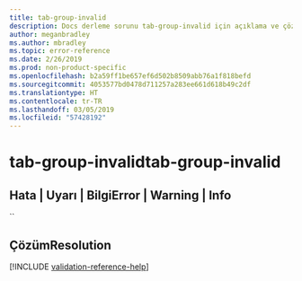 ```yaml
---
title: tab-group-invalid
description: Docs derleme sorunu tab-group-invalid için açıklama ve çözüm
author: meganbradley
ms.author: mbradley
ms.topic: error-reference
ms.date: 2/26/2019
ms.prod: non-product-specific
ms.openlocfilehash: b2a59ff1be657ef6d502b8509abb76a1f818befd
ms.sourcegitcommit: 4053577bd0478d711257a283ee661d618b49c2df
ms.translationtype: HT
ms.contentlocale: tr-TR
ms.lasthandoff: 03/05/2019
ms.locfileid: "57428192"
---
```

# <a name="tab-group-invalid"></a><span data-ttu-id="b3078-103">tab-group-invalid</span><span class="sxs-lookup"><span data-stu-id="b3078-103">tab-group-invalid</span></span>

## <a name="error--warning--info"></a><span data-ttu-id="b3078-104">Hata | Uyarı | Bilgi</span><span class="sxs-lookup"><span data-stu-id="b3078-104">Error | Warning | Info</span></span>

``

## <a name="resolution"></a><span data-ttu-id="b3078-105">Çözüm</span><span class="sxs-lookup"><span data-stu-id="b3078-105">Resolution</span></span>

<!--make sure to add this file to your includes folder and verify the path-->
[!INCLUDE [validation-reference-help](includes/validation-reference-help.md)]

